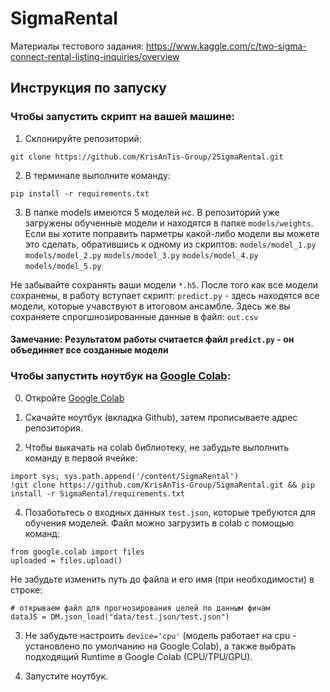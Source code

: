 # SigmaRental
Материалы тестового задания: 
https://www.kaggle.com/c/two-sigma-connect-rental-listing-inquiries/overview

## Инструкция по запуску
### Чтобы запустить скрипт на вашей машине:

1) Cклонируйте репозиторий:

`git clone https://github.com/KrisAnTis-Group/2SigmaRental.git`

2) В терминале выполните команду:

`pip install -r requirements.txt`

3) В папке models имеются 5 моделей нс. В репозиторий уже загружены обученные модели и находятся в папке `models/weights`. Если вы хотите поправить парметры какой-либо модели вы можете это сделать, обратившись к одному из скриптов:
`models/model_1.py`
`models/model_2.py`
`models/model_3.py`
`models/model_4.py`
`models/model_5.py`

Не забывайте сохранять ваши модели `*.h5`. После того как все модели сохранены, в работу вступает скрипт: `predict.py` - здесь находятся все модели, которые учавствуют в итоговом ансамбле. Здесь же вы сохраняете спрогшнозированные данные в файл: `out.csv`

#### Замечание: Результатом работы считается файл `predict.py` - он объединяет все созданные модели

### Чтобы запустить ноутбук на [Google Colab](https://colab.research.google.com):

0) Откройте [Google Colab](https://colab.research.google.com)

1) Скачайте ноутбук (вкладка Github), затем прописываете адрес репозитория.

2) Чтобы выкачать на colab библиотеку, не забудьте выполнить команду в первой ячейке:

```
import sys; sys.path.append('/content/SigmaRental')
!git clone https://github.com/KrisAnTis-Group/SigmaRental.git && pip install -r SigmaRental/requirements.txt
```

4) Позаботьтесь о входных данных `test.json`, которые требуются для обучения моделей. Файл можно загрузить в colab с помощью команд:

```
from google.colab import files
uploaded = files.upload()
```
Не забудьте изменить путь до файла и его имя (при необходимости) в строке: 

```
# открываем файл для прогнозирования целей по данным фичам
dataJS = DM.json_load("data/test.json/test.json")
```
3) Не забудьте настроить `device='cpu'` (модель работает на cpu - установлено по умолчанию на Google Colab), а также выбрать подходящий Runtime в Google Colab (CPU/TPU/GPU).

5) Запустите ноутбук.
